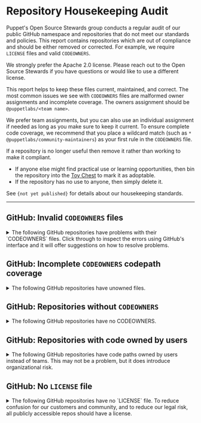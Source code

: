 # Repository Housekeeping Audit

Puppet's Open Source Stewards group conducts a regular audit of our public GitHub
namespace and repositories that do not meet our standards and policies. This
report contains repositories which are out of compliance and should be either
removed or corrected. For example, we require `LICENSE` files and valid `CODEOWNERS`.

We strongly prefer the Apache 2.0 license. Please reach out to the Open Source
Stewards if you have questions or would like to use a different license.

This report helps to keep these files current, maintained, and correct. The most
common issues we see with `CODEOWNERS` files are malformed owner assignments and
incomplete coverage. The owners assignment should be `@puppetlabs/<team name>`.

We prefer team assignments, but you can also use an individual assignment if needed
as long as you make sure to keep it current. To ensure complete code coverage, we
recommend that you place a wildcard match (such as `* @puppetlabs/community-maintainers`)
as your first rule in the `CODEOWNERS` file.

If a repository is no longer useful then remove it rather than working to make it
compliant.

* If anyone else might find practical use or learning opportunities, then bin
  the repository into the [Toy Chest](http://github.com/puppetlabs-toy-chest/)
  to mark it as adoptable.
* If the repository has no use to anyone, then simply delete it.

See `{not yet published}` for details about our housekeeping standards.

----

## GitHub: Invalid `CODEOWNERS` files

<details>
<summary>
The following GitHub repositories have problems with their `CODEOWNERS` files. Click
through to inspect the errors using GitHub's interface and it will offer suggestions
on how to resolve problems.
</summary>

* [puppetlabs/aws-hol-repo](https://github.com/puppetlabs/aws-hol-repo/blob/-/CODEOWNERS)
    * No teams matched rule: `*`
* [puppetlabs/aws_resource_reaper](https://github.com/puppetlabs/aws_resource_reaper/blob/-/CODEOWNERS)
    * No teams matched rule: `lambdas/*`
* [puppetlabs/bolt-waypoint-plugin](https://github.com/puppetlabs/bolt-waypoint-plugin/blob/-/CODEOWNERS)
    * No teams matched rule: `*`
* [puppetlabs/clamps](https://github.com/puppetlabs/clamps/blob/-/CODEOWNERS)
    * The team(s) `@puppetlabs/slv` appear to be invalid for rule: `*`
* [puppetlabs/gogrpc](https://github.com/puppetlabs/gogrpc/blob/-/CODEOWNERS)
    * No teams matched rule: `dig`
* [puppetlabs/homebrew-puppet](https://github.com/puppetlabs/homebrew-puppet/blob/-/CODEOWNERS)
    * No teams matched rule: `*`
* [puppetlabs/master_manipulator](https://github.com/puppetlabs/master_manipulator/blob/-/CODEOWNERS)
    * The team(s) `@puppetlabs/slv` appear to be invalid for rule: `*`
* [puppetlabs/pe-sdk-go](https://github.com/puppetlabs/pe-sdk-go/blob/-/CODEOWNERS)
    * The team(s) `@puppetlabs/night-s-watch` appear to be invalid for rule: `*`
* [puppetlabs/pmc_miller](https://github.com/puppetlabs/pmc_miller/blob/-/CODEOWNERS)
    * The team(s) `@puppetlabs/slv` appear to be invalid for rule: `*`
* [puppetlabs/posh-bolt](https://github.com/puppetlabs/posh-bolt/blob/-/CODEOWNERS)
    * No teams matched rule: `*`
* [puppetlabs/puppet-rfc](https://github.com/puppetlabs/puppet-rfc/blob/-/CODEOWNERS)
    * The team(s) `@puppetlabs/platform-core` appear to be invalid for rule: `*`
* [puppetlabs/puppet-sneakernet](https://github.com/puppetlabs/puppet-sneakernet/blob/-/CODEOWNERS)
    * No teams matched rule: `*`
* [puppetlabs/puppetlabs-pe_quick_data](https://github.com/puppetlabs/puppetlabs-pe_quick_data/blob/-/CODEOWNERS)
    * No teams matched rule: `*`
* [puppetlabs/puppetserver-helm-chart](https://github.com/puppetlabs/puppetserver-helm-chart/blob/-/CODEOWNERS)
    * No teams matched rule: `*`
* [puppetlabs/ref_arch_setup](https://github.com/puppetlabs/ref_arch_setup/blob/-/CODEOWNERS)
    * The team(s) `@puppetlabs/slv` appear to be invalid for rule: `*`
* [puppetlabs/se_control_2020](https://github.com/puppetlabs/se_control_2020/blob/-/CODEOWNERS)
    * No teams matched rule: `*`
* [puppetlabs/ultipro-soap-python](https://github.com/puppetlabs/ultipro-soap-python/blob/-/CODEOWNERS)
    * The team(s) `@puppetlabs/bizappdev` appear to be invalid for rule: `*`
</details>

## GitHub: Incomplete `CODEOWNERS` codepath coverage

<details>
<summary>
The following GitHub repositories have unowned files.
</summary>

<details>
<summary>
<a href="https://github.com/puppetlabs/gogrpc">puppetlabs/gogrpc</a>
</summary>
<pre><code>CODEOWNERS
Dockerfile
Makefile
README.md
buildit.sh</pre></code>
</details>
</details>

## GitHub: Repositories without `CODEOWNERS`

<details>
<summary>
The following GitHub repositories have no CODEOWNERS.
</summary>

* [puppetlabs/cem_issues](https://github.com/puppetlabs/cem_issues)
    * This repository will allow public community members to file bug reports against the CEM modules
* [puppetlabs/forge_issues](https://github.com/puppetlabs/forge_issues)
    * This repository will allow public community members to file bug reports against the Puppet Forge
* [puppetlabs/gettingstartedwb](https://github.com/puppetlabs/gettingstartedwb)
    * Repo for Getting Started with Bolt workshop
* [puppetlabs/kmo_provision_pe](https://github.com/puppetlabs/kmo_provision_pe)
    * Automation for the PE server in 501 renovation.
* [puppetlabs/puppet-enterprise_issues](https://github.com/puppetlabs/puppet-enterprise_issues)
    * This repository will allow public community members to file bug reports against Puppet Enterprise
* [puppetlabs/puppetlabs-puppet_authorization](https://github.com/puppetlabs/puppetlabs-puppet_authorization)
    * 
* [puppetlabs/puppetlabs-sshkeys](https://github.com/puppetlabs/puppetlabs-sshkeys)
    * Puppet Labs SSH Public Keys
* [puppetlabs/release-engineering-repo-standards](https://github.com/puppetlabs/release-engineering-repo-standards)
    * Standards and workflows for release engineering repos
* [puppetlabs/vmpooler-dns-rfc2136](https://github.com/puppetlabs/vmpooler-dns-rfc2136)
    * 
</details>

## GitHub: Repositories with code owned by users

<details>
<summary>
The following GitHub repositories have code paths owned by users instead of
teams. This may not be a problem, but it does introduce organizational risk.
</summary>

* [puppetlabs/aws-hol-repo](https://github.com/puppetlabs/aws-hol-repo)
    * @cs-arch
* [puppetlabs/aws_resource_reaper](https://github.com/puppetlabs/aws_resource_reaper)
    * @shawonc
* [puppetlabs/bolt-waypoint-plugin](https://github.com/puppetlabs/bolt-waypoint-plugin)
    * @lucywyman
* [puppetlabs/cpp-hocon](https://github.com/puppetlabs/cpp-hocon)
    * @mikaelsmith
    * @magisus
* [puppetlabs/forge-ruby](https://github.com/puppetlabs/forge-ruby)
    * @bastelfreak
* [puppetlabs/homebrew-puppet](https://github.com/puppetlabs/homebrew-puppet)
    * @mikaelsmith
* [puppetlabs/influxdb](https://github.com/puppetlabs/influxdb)
    * @bastelfreak
* [puppetlabs/pe_patch](https://github.com/puppetlabs/pe_patch)
    * @albatrossflavour
* [puppetlabs/posh-bolt](https://github.com/puppetlabs/posh-bolt)
    * @mcdonaldseanp
    * @randomnoun7
* [puppetlabs/prosvc-preview_report](https://github.com/puppetlabs/prosvc-preview_report)
    * @cwcowellshah
* [puppetlabs/puppet-chocolatey-packages](https://github.com/puppetlabs/puppet-chocolatey-packages)
    * @glennsarti
* [puppetlabs/puppet-editor-syntax](https://github.com/puppetlabs/puppet-editor-syntax)
    * @jpogran
    * @glennsarti
* [puppetlabs/puppet-sneakernet](https://github.com/puppetlabs/puppet-sneakernet)
    * @binford2k
* [puppetlabs/puppet-strings](https://github.com/puppetlabs/puppet-strings)
    * @bastelfreak
* [puppetlabs/puppetlabs-apache](https://github.com/puppetlabs/puppetlabs-apache)
    * @bastelfreak
    * @ekohl
    * @smortex
* [puppetlabs/puppetlabs-concat](https://github.com/puppetlabs/puppetlabs-concat)
    * @b4ldr
    * @bastelfreak
    * @ekohl
    * @smortex
* [puppetlabs/puppetlabs-inifile](https://github.com/puppetlabs/puppetlabs-inifile)
    * @bastelfreak
    * @ekohl
    * @smortex
* [puppetlabs/puppetlabs-kubernetes](https://github.com/puppetlabs/puppetlabs-kubernetes)
    * @bastelfreak
    * @deric
* [puppetlabs/puppetlabs-lvm](https://github.com/puppetlabs/puppetlabs-lvm)
    * @bastelfreak
* [puppetlabs/puppetlabs-minimum_version](https://github.com/puppetlabs/puppetlabs-minimum_version)
    * @kreeuwijk
* [puppetlabs/puppetlabs-mysql](https://github.com/puppetlabs/puppetlabs-mysql)
    * @alexjfisher
    * @bastelfreak
* [puppetlabs/puppetlabs-ntp](https://github.com/puppetlabs/puppetlabs-ntp)
    * @bastelfreak
    * @smortex
* [puppetlabs/puppetlabs-patching_as_code](https://github.com/puppetlabs/puppetlabs-patching_as_code)
    * @kreeuwijk
* [puppetlabs/puppetlabs-pe_quick_data](https://github.com/puppetlabs/puppetlabs-pe_quick_data)
    * @moedes
* [puppetlabs/puppetlabs-postgresql](https://github.com/puppetlabs/puppetlabs-postgresql)
    * @alexjfisher
    * @bastelfreak
    * @deric
    * @ekohl
    * @simonhoenscheid
    * @smortex
* [puppetlabs/puppetlabs-puppetdb](https://github.com/puppetlabs/puppetlabs-puppetdb)
    * @bastelfreak
    * @smortex
* [puppetlabs/puppetlabs-puppet_agent](https://github.com/puppetlabs/puppetlabs-puppet_agent)
    * @bastelfreak
* [puppetlabs/puppetlabs-puppet_operations_appliance](https://github.com/puppetlabs/puppetlabs-puppet_operations_appliance)
    * @dylanratcliffe
* [puppetlabs/puppetlabs-rsync](https://github.com/puppetlabs/puppetlabs-rsync)
    * @kajinamit
* [puppetlabs/puppetlabs-sccm](https://github.com/puppetlabs/puppetlabs-sccm)
    * @kreeuwijk
* [puppetlabs/puppetlabs-servicenow_change_requests](https://github.com/puppetlabs/puppetlabs-servicenow_change_requests)
    * @kreeuwijk
* [puppetlabs/puppetlabs-stdlib](https://github.com/puppetlabs/puppetlabs-stdlib)
    * @alexjfisher
    * @b4ldr
    * @bastelfreak
    * @ekohl
    * @smortex
    * @seanmil
* [puppetlabs/puppetlabs-websphere_application_server](https://github.com/puppetlabs/puppetlabs-websphere_application_server)
    * @bastelfreak
    * @biamandei
* [puppetlabs/puppetlabs-xinetd](https://github.com/puppetlabs/puppetlabs-xinetd)
    * @ekohl
* [puppetlabs/puppetlabs_spec_helper](https://github.com/puppetlabs/puppetlabs_spec_helper)
    * @bastelfreak
* [puppetlabs/puppetserver-helm-chart](https://github.com/puppetlabs/puppetserver-helm-chart)
    * @xtigyro
    * @slconley
    * @raphink
    * @davidphay
    * @skoef
    * @nielshojen
    * @ldaneliukas
* [puppetlabs/puppet_operational_dashboards](https://github.com/puppetlabs/puppet_operational_dashboards)
    * @bastelfreak
* [puppetlabs/rubocop-i18n](https://github.com/puppetlabs/rubocop-i18n)
    * @highb
* [puppetlabs/se_control_2020](https://github.com/puppetlabs/se_control_2020)
    * @cs-arch
</details>

## GitHub: No `LICENSE` file

<details>
<summary>
The following GitHub repositories have no `LICENSE` file. To reduce confusion for
our customers and community, and to reduce our legal risk, all publicly accessible
repos should have a license.
</summary>

* [puppetlabs/baker-round](https://github.com/puppetlabs/baker-round)
    * A temporary location for prototype Puppet Content Templates (PCTs)
* [puppetlabs/bolt-project](https://github.com/puppetlabs/bolt-project)
    * Example Bolt project directory
* [puppetlabs/build-data](https://github.com/puppetlabs/build-data)
    * source of additional information pertaining to build automation
* [puppetlabs/cat-github-actions](https://github.com/puppetlabs/cat-github-actions)
    * 
* [puppetlabs/cdpe-test-control-repo](https://github.com/puppetlabs/cdpe-test-control-repo)
    * Master repo for CDPE acceptance tests control repo's thats mirrored to our other VCS providers
* [puppetlabs/cem_issues](https://github.com/puppetlabs/cem_issues)
    * This repository will allow public community members to file bug reports against the CEM modules
* [puppetlabs/cem_workflows](https://github.com/puppetlabs/cem_workflows)
    * 
* [puppetlabs/cisco_ios](https://github.com/puppetlabs/cisco_ios)
    * Cisco IOS Catalyst module
* [puppetlabs/clamps](https://github.com/puppetlabs/clamps)
    * 
* [puppetlabs/clojars-puppetlabs-jenkins](https://github.com/puppetlabs/clojars-puppetlabs-jenkins)
    * 
* [puppetlabs/cloud-chaos-webinar](https://github.com/puppetlabs/cloud-chaos-webinar)
    * 
* [puppetlabs/courseware-lms-lab-downloads](https://github.com/puppetlabs/courseware-lms-lab-downloads)
    * 
* [puppetlabs/dataops-pipeline-tools](https://github.com/puppetlabs/dataops-pipeline-tools)
    * Functions that are used regularly in data pipeline jobs
* [puppetlabs/diagrams-net-libraries](https://github.com/puppetlabs/diagrams-net-libraries)
    * These are custom shape libraries for diagrams.net (formally known as draw.io) for puppet logos and icons
* [puppetlabs/encrypted_backup](https://github.com/puppetlabs/encrypted_backup)
    * A Puppet module for simple, secure Linux backups
* [puppetlabs/forge-standards](https://github.com/puppetlabs/forge-standards)
    * This repository consists of forge automations
* [puppetlabs/foss-license-report](https://github.com/puppetlabs/foss-license-report)
    * 
* [puppetlabs/gettingstartedwb](https://github.com/puppetlabs/gettingstartedwb)
    * Repo for Getting Started with Bolt workshop
* [puppetlabs/go-cd4pe-client](https://github.com/puppetlabs/go-cd4pe-client)
    * A CD4PE client generated from swagger
* [puppetlabs/gogrpc](https://github.com/puppetlabs/gogrpc)
    * A Docker container used to build golang projects using GRPC code
* [puppetlabs/infinitory](https://github.com/puppetlabs/infinitory)
    * SRE host, role, and service inventory
* [puppetlabs/influxdb](https://github.com/puppetlabs/influxdb)
    * 
* [puppetlabs/kmo-cd4pe-scripts](https://github.com/puppetlabs/kmo-cd4pe-scripts)
    * Utility scripts for provisioning CD4PE in Instruqt
* [puppetlabs/kmo-relay_workflows](https://github.com/puppetlabs/kmo-relay_workflows)
    * relay workflows and steps for KMO
* [puppetlabs/learndot_api](https://github.com/puppetlabs/learndot_api)
    * 
* [puppetlabs/nssm](https://github.com/puppetlabs/nssm)
    * Puppet fork of the NSSM source code from https://git.nssm.cc/nssm/nssm.git
* [puppetlabs/openssl-fips](https://github.com/puppetlabs/openssl-fips)
    * 
* [puppetlabs/pct-test-template-01](https://github.com/puppetlabs/pct-test-template-01)
    * 
* [puppetlabs/pct-test-template-02](https://github.com/puppetlabs/pct-test-template-02)
    * 
* [puppetlabs/pdk-docker](https://github.com/puppetlabs/pdk-docker)
    * Official Puppet Development Kit (PDK) Docker Image
* [puppetlabs/pdk-test](https://github.com/puppetlabs/pdk-test)
    * 
* [puppetlabs/pe-sdk-go](https://github.com/puppetlabs/pe-sdk-go)
    * 
* [puppetlabs/peadm-bolt-project](https://github.com/puppetlabs/peadm-bolt-project)
    * Bolt project for working with the puppetlabs/pe_xl module
* [puppetlabs/pe_tech_check](https://github.com/puppetlabs/pe_tech_check)
    * A repo containing tasks and scripts for the PE Tech Check service
* [puppetlabs/phoenix-github-actions](https://github.com/puppetlabs/phoenix-github-actions)
    * 
* [puppetlabs/pltraining-apache](https://github.com/puppetlabs/pltraining-apache)
    * 
* [puppetlabs/pmc_miller](https://github.com/puppetlabs/pmc_miller)
    * 
* [puppetlabs/preupgrade_check](https://github.com/puppetlabs/preupgrade_check)
    * A Bolt plan to check for common issues before a Puppet Enterprise upgrade
* [puppetlabs/prm-test-tool-01](https://github.com/puppetlabs/prm-test-tool-01)
    * 
* [puppetlabs/prm-test-tool-02](https://github.com/puppetlabs/prm-test-tool-02)
    * 
* [puppetlabs/prosvc-preview_report](https://github.com/puppetlabs/prosvc-preview_report)
    * A Catalog Preview Report HTML Generator
* [puppetlabs/prtg_push](https://github.com/puppetlabs/prtg_push)
    * A Puppet module to provide PRTG HTTP push sensors
* [puppetlabs/puppet-approved-modules](https://github.com/puppetlabs/puppet-approved-modules)
    * 
* [puppetlabs/puppet-classify](https://github.com/puppetlabs/puppet-classify)
    * A ruby library to interface with the classifier service
* [puppetlabs/puppet-data-service](https://github.com/puppetlabs/puppet-data-service)
    * Puppet Data Service - SolArch implementation of the PDS
* [puppetlabs/puppet-enterprise_issues](https://github.com/puppetlabs/puppet-enterprise_issues)
    * This repository will allow public community members to file bug reports against Puppet Enterprise
* [puppetlabs/puppet-rfc](https://github.com/puppetlabs/puppet-rfc)
    * Puppet RFC Repository
* [puppetlabs/puppet-vra_puppet_plugin_prep](https://github.com/puppetlabs/puppet-vra_puppet_plugin_prep)
    * 
* [puppetlabs/puppet-vro-starter_content](https://github.com/puppetlabs/puppet-vro-starter_content)
    * 
* [puppetlabs/puppetlabs-bash_task_helper](https://github.com/puppetlabs/puppetlabs-bash_task_helper)
    * 
* [puppetlabs/puppetlabs-cd4pe_deployments](https://github.com/puppetlabs/puppetlabs-cd4pe_deployments)
    * Puppet module for custom CD4PE deployment policies
* [puppetlabs/puppetlabs-cd4pe_jobs](https://github.com/puppetlabs/puppetlabs-cd4pe_jobs)
    * Bolt plans and tasks for running CD4PE jobs on Puppet agents over PCP.
* [puppetlabs/puppetlabs-cd4pe_tests](https://github.com/puppetlabs/puppetlabs-cd4pe_tests)
    * Module for use by the CD4PE team in tests
* [puppetlabs/puppetlabs-freeradius](https://github.com/puppetlabs/puppetlabs-freeradius)
    * A module to manage FreeRADIUS using Puppet
* [puppetlabs/puppetlabs-pam_tools](https://github.com/puppetlabs/puppetlabs-pam_tools)
    * Bolt module for working with Puppet Application Manager.
* [puppetlabs/puppetlabs-panos](https://github.com/puppetlabs/puppetlabs-panos)
    * A puppet module to manage Palo-Alto devices and VM images
* [puppetlabs/puppetlabs-pe_quick_data](https://github.com/puppetlabs/puppetlabs-pe_quick_data)
    * Bolt Tasks and Plan to quickly pull Puppet Enterprise information for SE engagement
* [puppetlabs/puppetlabs-pe_status_check](https://github.com/puppetlabs/puppetlabs-pe_status_check)
    * Self Service Module for Puppet Enterprise
* [puppetlabs/puppetlabs-puppet_authorization](https://github.com/puppetlabs/puppetlabs-puppet_authorization)
    * 
* [puppetlabs/puppetlabs-puppet_bolt_server](https://github.com/puppetlabs/puppetlabs-puppet_bolt_server)
    * This module installs and configures Bolt to use a local PuppetDB and PCP transport
* [puppetlabs/puppetlabs-puppet_data_service](https://github.com/puppetlabs/puppetlabs-puppet_data_service)
    * Module to configure the Puppet Data Service (PDS)
* [puppetlabs/puppetlabs-puppet_operations_appliance](https://github.com/puppetlabs/puppetlabs-puppet_operations_appliance)
    * Puppet Enterprise tool  to create a central place for logging, metrics and maintenance
* [puppetlabs/puppetlabs-release](https://github.com/puppetlabs/puppetlabs-release)
    * Repo that builds packages to add our apt and yum repositories and public signing key.
* [puppetlabs/puppetlabs-sccm](https://github.com/puppetlabs/puppetlabs-sccm)
    * puppetlabs-sccm
* [puppetlabs/puppetlabs-test_device](https://github.com/puppetlabs/puppetlabs-test_device)
    * a device emulator for testing purposes
* [puppetlabs/puppet_module_metadata](https://github.com/puppetlabs/puppet_module_metadata)
    * 
* [puppetlabs/relaysh-docker-update-workflow](https://github.com/puppetlabs/relaysh-docker-update-workflow)
    * 
* [puppetlabs/support-tasks](https://github.com/puppetlabs/support-tasks)
    * Module for tasks in the support kb
* [puppetlabs/TA-puppet-alert-actions](https://github.com/puppetlabs/TA-puppet-alert-actions)
    * Alert Actions isolated from Puppet Report Viewer addon
* [puppetlabs/TA-puppet-report-viewer](https://github.com/puppetlabs/TA-puppet-report-viewer)
    * 
* [puppetlabs/tig-demo](https://github.com/puppetlabs/tig-demo)
    * A demo using Bolt to set up a TIG stack
* [puppetlabs/ultipro-soap-python](https://github.com/puppetlabs/ultipro-soap-python)
    * Python wrapper for the UltiPro SOAP API
* [puppetlabs/vmpooler-dns-rfc2136](https://github.com/puppetlabs/vmpooler-dns-rfc2136)
    * 
* [puppetlabs/winrm_security](https://github.com/puppetlabs/winrm_security)
    * 
</details>
